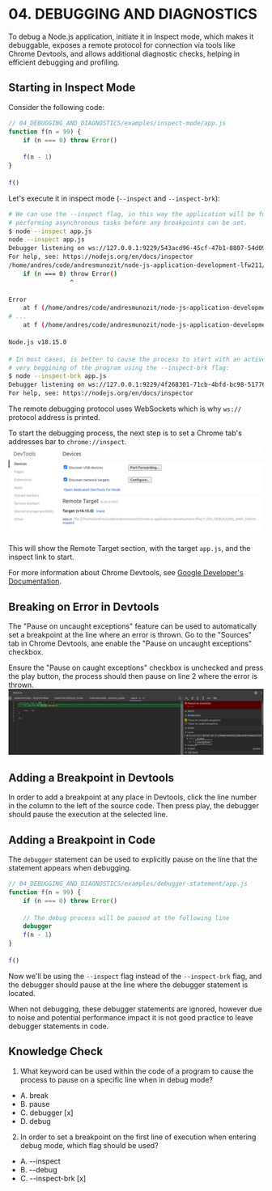 # 04. DEBUGGING AND DIAGNOSTICS
To debug a Node.js application, initiate it in Inspect mode, which makes it debuggable, exposes a
remote protocol for connection via tools like Chrome Devtools, and allows additional diagnostic
checks, helping in efficient debugging and profiling.

## Starting in Inspect Mode
Consider the following code:
```js
// 04_DEBUGGING_AND_DIAGNOSTICS/examples/inspect-mode/app.js
function f(n = 99) {
    if (n === 0) throw Error()

    f(n - 1)
}

f()

```

Let's execute it in inspect mode (`--inspect` and `--inspect-brk`):
```sh
# We can use the --inspect flag, in this way the application will be fully initialized and be
# performing asynchronous tasks before any breakpoints can be set.
$ node --inspect app.js
node --inspect app.js
Debugger listening on ws://127.0.0.1:9229/543acd96-45cf-47b1-8807-54d09bbb8c3e
For help, see: https://nodejs.org/en/docs/inspector
/home/andres/code/andresmunozit/node-js-application-development-lfw211/04_DEBUGGING_AND_DIAGNOSTICS/examples/inspect-mode/app.js:2
    if (n === 0) throw Error()
                 ^

Error
    at f (/home/andres/code/andresmunozit/node-js-application-development-lfw211/04_DEBUGGING_AND_DIAGNOSTICS/examples/inspect-mode/app.js:2:24)
# ...
    at f (/home/andres/code/andresmunozit/node-js-application-development-lfw211/04_DEBUGGING_AND_DIAGNOSTICS/examples/inspect-mode/app.js:4:5)

Node.js v18.15.0

# In most cases, is better to cause the process to start with an active breakpoint at the
# very beggining of the program using the --inspect-brk flag:
$ node --inspect-brk app.js
Debugger listening on ws://127.0.0.1:9229/4f268301-71cb-4bfd-bc98-517766d75794
For help, see: https://nodejs.org/en/docs/inspector

```

The remote debugging protocol uses WebSockets which is why `ws://` protocol address is printed.

To start the debugging process, the next step is to set a Chrome tab's addresses bar to
`chrome://inspect`.
![inspect](images/1.png)

This will show the Remote Target section, with the target `app.js`, and the inspect link to start.

For more information about Chrome Devtools, see
[Google Developer's Documentation](https://developer.chrome.com/docs/devtools/).

## Breaking on Error in Devtools
The "Pause on uncaught exceptions" feature can be used to automatically set a breakpoint at the line
where an error is thrown. Go to the "Sources" tab in Chrome Devtools, ane enable the "Pause on
uncaught exceptions" checkbox.

Ensure the "Pause on caught exceptions" checkbox is unchecked and press the play button, the process
should then pause on line 2 where the error is thrown.
![inspect](images/2.png)

## Adding a Breakpoint in Devtools
In order to add a breakpoint at any place in Devtools, click the line number in the column to the
left of the source code. Then press play, the debugger should pause the execution at the selected
line.

## Adding a Breakpoint in Code
The `debugger` statement can be used to explicitly pause on the line that the statement appears when
debugging.

```js
// 04_DEBUGGING_AND_DIAGNOSTICS/examples/debugger-statement/app.js
function f(n = 99) {
    if (n === 0) throw Error()

    // The debug process will be paused at the following line
    debugger
    f(n - 1)
}

f()

```

Now we'll be using the `--inspect` flag instead of the `--inspect-brk` flag, and the debugger should
pause at the line where the debugger statement is located.

When not debugging, these debugger statements are ignored, however due to noise and potential
performance impact it is not good practice to leave debugger statements in code.

## Knowledge Check
1. What keyword can be used within the code of a program to cause the process to pause on a specific
line when in debug mode?
- A. break
- B. pause
- C. debugger [x]
- D. debug

2. In order to set a breakpoint on the first line of execution when entering debug mode, which flag
should be used?
- A. --inspect
- B. --debug
- C. --inspect-brk [x]
